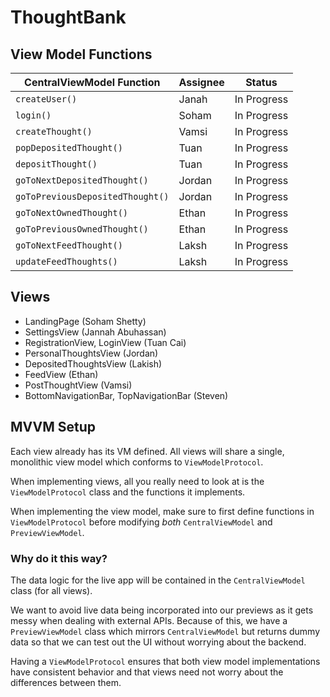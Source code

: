 # ThoughtBank

## View Model Functions

CentralViewModel Function           | Assignee  | Status
------------------------------------|-----------|--------
`createUser()`                      | Janah     | In Progress
`login()`                           | Soham     | In Progress
`createThought()`                   | Vamsi     | In Progress
`popDepositedThought()`             | Tuan      | In Progress
`depositThought()`                  | Tuan      | In Progress
`goToNextDepositedThought()`        | Jordan    | In Progress
`goToPreviousDepositedThought()`    | Jordan    | In Progress
`goToNextOwnedThought()`            | Ethan     | In Progress
`goToPreviousOwnedThought()`        | Ethan     | In Progress
`goToNextFeedThought()`             | Laksh     | In Progress
`updateFeedThoughts()`              | Laksh     | In Progress

## Views

- LandingPage (Soham Shetty)
- SettingsView (Jannah Abuhassan)
- RegistrationView, LoginView (Tuan Cai)
- PersonalThoughtsView (Jordan)
- DepositedThoughtsView (Lakish)
- FeedView (Ethan)
- PostThoughtView (Vamsi)
- BottomNavigationBar, TopNavigationBar (Steven)

## MVVM Setup

Each view already has its VM defined. All views will share a single, monolithic
view model which conforms to `ViewModelProtocol`.

When implementing views, all you really need to look at is the
`ViewModelProtocol` class and the functions it implements.

When implementing the view model, make sure to first define functions in
`ViewModelProtocol` before modifying _both_ `CentralViewModel` and
`PreviewViewModel`.

### Why do it this way?

The data logic for the live app will be contained in the `CentralViewModel`
class (for all views).

We want to avoid live data being incorporated into our previews as it gets 
messy when dealing with external APIs. Because of this, we have a
`PreviewViewModel` class which mirrors `CentralViewModel` but returns dummy
data so that we can test out the UI without worrying about the backend.

Having a `ViewModelProtocol` ensures that both view model implementations
have consistent behavior and that views need not worry about the differences
between them.
